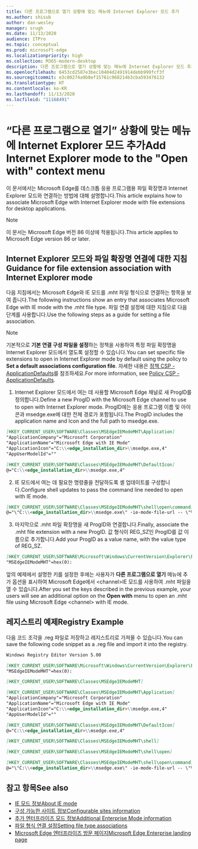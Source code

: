 ```yaml
---
title: 다른 프로그램으로 열기 상황에 맞는 메뉴에 Internet Explorer 모드 추가
ms.author: shisub
author: dan-wesley
manager: srugh
ms.date: 11/13/2020
audience: ITPro
ms.topic: conceptual
ms.prod: microsoft-edge
ms.localizationpriority: high
ms.collection: M365-modern-desktop
description: 다른 프로그램으로 열기 상황에 맞는 메뉴에 Internet Explorer 모드 추가
ms.openlocfilehash: 6453cd2587e3bec10404d2491914debb999fcf3f
ms.sourcegitcommit: e3c80274a9b8ef15761c968214b3cba593476132
ms.translationtype: HT
ms.contentlocale: ko-KR
ms.lasthandoff: 11/13/2020
ms.locfileid: "11168491"
---
```

# <span data-ttu-id="4c44f-103">“다른 프로그램으로 열기” 상황에 맞는 메뉴에 Internet Explorer 모드 추가</span><span class="sxs-lookup"><span data-stu-id="4c44f-103">Add Internet Explorer mode to the "Open with" context menu</span></span>

<span data-ttu-id="4c44f-104">이 문서에서는 Microsoft Edge를 데스크톱 응용 프로그램용 파일 확장명과 Internet Explorer 모드와 연결하는 방법에 대해 설명합니다.</span><span class="sxs-lookup"><span data-stu-id="4c44f-104">This article explains how to associate Microsoft Edge with Internet Explorer mode with file extensions for desktop applications.</span></span>

> [!NOTE]
> <span data-ttu-id="4c44f-105">이 문서는 Microsoft Edge 버전 86 이상에 적용됩니다.</span><span class="sxs-lookup"><span data-stu-id="4c44f-105">This article applies to Microsoft Edge version 86 or later.</span></span>

## <span data-ttu-id="4c44f-106">Internet Explorer 모드와 파일 확장명 연결에 대한 지침</span><span class="sxs-lookup"><span data-stu-id="4c44f-106">Guidance for file extension association with Internet Explorer mode</span></span>

<span data-ttu-id="4c44f-107">다음 지침에서는 Microsoft Edge와 IE 모드를 .mht 파일 형식으로 연결하는 항목을 보여 줍니다.</span><span class="sxs-lookup"><span data-stu-id="4c44f-107">The following instructions show an entry that associates Microsoft Edge with IE mode with the .mht file type.</span></span> <span data-ttu-id="4c44f-108">파일 연결 설정에 대한 지침으로 다음 단계를 사용합니다.</span><span class="sxs-lookup"><span data-stu-id="4c44f-108">Use the following steps as a guide for setting a file association.</span></span>

> [!NOTE]
> <span data-ttu-id="4c44f-109">기본적으로 **기본 연결 구성 파일을 설정**하는 정책을 사용하여 특정 파일 확장명을 Internet Explorer 모드에서 열도록 설정할 수 있습니다.</span><span class="sxs-lookup"><span data-stu-id="4c44f-109">You can set specific file extensions to open in Internet Explorer mode by default using the policy to **Set a default associations configuration file**.</span></span> <span data-ttu-id="4c44f-110">자세한 내용은 [정책 CSP - ApplicationDefaults](https://docs.microsoft.com/windows/client-management/mdm/policy-csp-applicationdefaults#applicationdefaults-defaultassociationsconfiguration)를 참조하세요.</span><span class="sxs-lookup"><span data-stu-id="4c44f-110">For more information, see [Policy CSP - ApplicationDefaults](https://docs.microsoft.com/windows/client-management/mdm/policy-csp-applicationdefaults#applicationdefaults-defaultassociationsconfiguration).</span></span>

1. <span data-ttu-id="4c44f-111">Internet Explorer 모드에서 여는 데 사용할 Microsoft Edge 채널로 새 ProgID를 정의합니다.</span><span class="sxs-lookup"><span data-stu-id="4c44f-111">Define a new ProgID with the Microsoft Edge channel to use to open with Internet Explorer mode.</span></span> <span data-ttu-id="4c44f-112">ProgID에는 응용 프로그램 이름 및 아이콘과 msedge.exe에 대한 전체 경로가 포함됩니다.</span><span class="sxs-lookup"><span data-stu-id="4c44f-112">The ProgID includes the application name and Icon and the full path to msedge.exe.</span></span>

```markdown
[HKEY_CURRENT_USER\SOFTWARE\Classes\MSEdgeIEModeMHT\Application]
"ApplicationCompany"="Microsoft Corporation"
"ApplicationName"="Microsoft Edge with IE Mode"
"ApplicationIcon"="C:\\<edge_installation_dir>\\msedge.exe,4"
"AppUserModelId"=""
```

```markdown
[HKEY_CURRENT_USER\SOFTWARE\Classes\MSEdgeIEModeMHT\DefaultIcon]
@="C:\\<edge_installation_dir>\\msedge.exe,4"
```

2. <span data-ttu-id="4c44f-113">IE 모드에서 여는 데 필요한 명령줄을 전달하도록 셸 업데이트를 구성합니다.</span><span class="sxs-lookup"><span data-stu-id="4c44f-113">Configure shell updates to pass the command line needed to open with IE mode.</span></span>

```markdown
[HKEY_CURRENT_USER\SOFTWARE\Classes\MSEdgeIEModeMHT\shell\open\command]
@="\"C:\\<edge_installation_dir>\\msedge.exe\" -ie-mode-file-url -- \"%1\""
```

3. <span data-ttu-id="4c44f-114">마지막으로 .mht 파일 확장명을 새 ProgID와 연결합니다.</span><span class="sxs-lookup"><span data-stu-id="4c44f-114">Finally, associate the .mht file extension with a new ProgID.</span></span> <span data-ttu-id="4c44f-115">값 형식이 REG_SZ인 ProgID를 값 이름으로 추가합니다.</span><span class="sxs-lookup"><span data-stu-id="4c44f-115">Add your ProgID as a value name, with the value type of REG_SZ.</span></span>

```markdown
[HKEY_CURRENT_USER\SOFTWARE\Microsoft\Windows\CurrentVersion\Explorer\FileExts\.mht\OpenWithProgids]
"MSEdgeIEModeMHT"=hex(0):
```

<span data-ttu-id="4c44f-116">앞의 예제에서 설명한 키를 설정한 후에는 사용자가 **다른 프로그램으로 열기** 메뉴에 추가 옵션을 표시하여 Microsoft Edge에서 \<channel\>IE 모드를 사용하여 .mht 파일을 열 수 있습니다.</span><span class="sxs-lookup"><span data-stu-id="4c44f-116">After you set the keys described in the previous example, your users will see an additional option on the **Open with** menu to open an .mht file using Microsoft Edge \<channel\> with IE mode.</span></span>

## <span data-ttu-id="4c44f-117">레지스트리 예제</span><span class="sxs-lookup"><span data-stu-id="4c44f-117">Registry Example</span></span>

<span data-ttu-id="4c44f-118">다음 코드 조각을 .reg 파일로 저장하고 레지스트리로 가져올 수 있습니다.</span><span class="sxs-lookup"><span data-stu-id="4c44f-118">You can save the following code snippet as a .reg file and import it into the registry.</span></span>

```markdown
Windows Registry Editor Version 5.00

[HKEY_CURRENT_USER\SOFTWARE\Microsoft\Windows\CurrentVersion\Explorer\FileExts\.mht\OpenWithProgids]
"MSEdgeIEModeMHT"=hex(0):

[HKEY_CURRENT_USER\SOFTWARE\Classes\MSEdgeIEModeMHT]

[HKEY_CURRENT_USER\SOFTWARE\Classes\MSEdgeIEModeMHT\Application]
"ApplicationCompany"="Microsoft Corporation"
"ApplicationName"="Microsoft Edge with IE Mode"
"ApplicationIcon"="C:\\<edge_installation_dir>\\msedge.exe,4"
"AppUserModelId"=""

[HKEY_CURRENT_USER\SOFTWARE\Classes\MSEdgeIEModeMHT\DefaultIcon]
@="C:\\<edge_installation_dir>\\msedge.exe,4"

[HKEY_CURRENT_USER\SOFTWARE\Classes\MSEdgeIEModeMHT\shell]

[HKEY_CURRENT_USER\SOFTWARE\Classes\MSEdgeIEModeMHT\shell\open]

[HKEY_CURRENT_USER\SOFTWARE\Classes\MSEdgeIEModeMHT\shell\open\command]
@="\"C:\\<edge_installation_dir>\\msedge.exe\" -ie-mode-file-url -- \"%1\""

```

## <span data-ttu-id="4c44f-119">참고 항목</span><span class="sxs-lookup"><span data-stu-id="4c44f-119">See also</span></span>

- [<span data-ttu-id="4c44f-120">IE 모드 정보</span><span class="sxs-lookup"><span data-stu-id="4c44f-120">About IE mode</span></span>](https://docs.microsoft.com/deployedge/edge-ie-mode)
- [<span data-ttu-id="4c44f-121">구성 가능한 사이트 정보</span><span class="sxs-lookup"><span data-stu-id="4c44f-121">Configurable sites information</span></span>](https://docs.microsoft.com/deployedge/edge-learnmore-configurable-sites-ie-mode)
- [<span data-ttu-id="4c44f-122">추가 엔터프라이즈 모드 정보</span><span class="sxs-lookup"><span data-stu-id="4c44f-122">Additional Enterprise Mode information</span></span>](https://docs.microsoft.com/internet-explorer/ie11-deploy-guide/enterprise-mode-overview-for-ie11)
- [<span data-ttu-id="4c44f-123">파일 형식 연결 설정</span><span class="sxs-lookup"><span data-stu-id="4c44f-123">Setting file type associations</span></span>](https://docs.microsoft.com/windows/win32/shell/fa-file-types)
- [<span data-ttu-id="4c44f-124">Microsoft Edge 엔터프라이즈 방문 페이지</span><span class="sxs-lookup"><span data-stu-id="4c44f-124">Microsoft Edge Enterprise landing page</span></span>](https://aka.ms/EdgeEnterprise)
